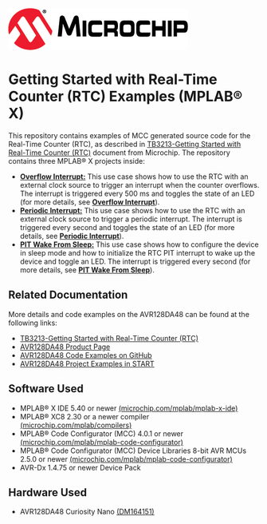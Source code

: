 [![MCHP](images/microchip.png)](https://www.microchip.com)

# Getting Started with Real-Time Counter (RTC) Examples (MPLAB® X)

This repository contains examples of MCC generated source code for the Real-Time Counter (RTC), as described in [TB3213-Getting Started with Real-Time Counter (RTC)](http://ww1.microchip.com/downloads/en/Appnotes/TB3213-Getting-Started-with-RTC-DS90003213.pdf) document from Microchip. The repository contains three MPLAB® X projects inside:

* [<strong>Overflow Interrupt:</strong>](Overflow_Interrupt) This use case shows how to use the RTC with an external clock source to trigger an interrupt when the counter overflows. The interrupt is triggered every 500 ms and toggles the state of an LED (for more details, see [<strong>Overflow Interrupt</strong>](Overflow_Interrupt)).
* [<strong>Periodic Interrupt:</strong>](Periodic_Interrupt) This use case shows how to use the RTC with an external clock source to trigger a periodic interrupt. The interrupt is triggered every second and toggles the state of an LED (for more details, see [<strong>Periodic Interrupt</strong>](Periodic_Interrupt)).
* [<strong>PIT Wake From Sleep:</strong>](PIT_Wake_From_Sleep) This use case shows how to configure the device in sleep mode and how to initialize the RTC PIT interrupt to wake up the device and toggle an LED. The interrupt is triggered every second (for more details, see [<strong>PIT Wake From Sleep</strong>](PIT_Wake_From_Sleep)).


## Related Documentation
More details and code examples on the AVR128DA48 can be found at the following links:
- [TB3213-Getting Started with Real-Time Counter (RTC)](http://ww1.microchip.com/downloads/en/Appnotes/TB3213-Getting-Started-with-RTC-DS90003213.pdf)
- [AVR128DA48 Product Page](https://www.microchip.com/wwwproducts/en/AVR128DA48)
- [AVR128DA48 Code Examples on GitHub](https://github.com/microchip-pic-avr-examples?q=avr128da48)
- [AVR128DA48 Project Examples in START](https://start.atmel.com/#examples/AVR128DA48CuriosityNano)


## Software Used
- MPLAB® X IDE 5.40 or newer [(microchip.com/mplab/mplab-x-ide)](http://www.microchip.com/mplab/mplab-x-ide)
- MPLAB® XC8 2.30 or a newer compiler [(microchip.com/mplab/compilers)](http://www.microchip.com/mplab/compilers)
- MPLAB® Code Configurator (MCC) 4.0.1 or newer [(microchip.com/mplab/mplab-code-configurator)](https://www.microchip.com/mplab/mplab-code-configurator)
- MPLAB® Code Configurator (MCC) Device Libraries 8-bit AVR MCUs 2.5.0 or newer [(microchip.com/mplab/mplab-code-configurator)](https://www.microchip.com/mplab/mplab-code-configurator)
- AVR-Dx 1.4.75 or newer Device Pack


## Hardware Used
- AVR128DA48 Curiosity Nano [(DM164151)](https://www.microchip.com/Developmenttools/ProductDetails/DM164151)
